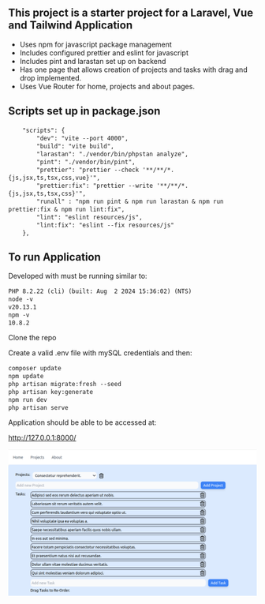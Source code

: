 

## This project is a starter project for a Laravel, Vue and Tailwind Application


- Uses npm for javascript package management
- Includes configured prettier and eslint for javascript
- Includes pint and larastan set up on backend
- Has one page that allows creation of projects and tasks with drag and drop implemented.
- Uses Vue Router for home, projects and about pages.


## Scripts set up in package.json
```
    "scripts": {
        "dev": "vite --port 4000",
        "build": "vite build",
        "larastan": "./vendor/bin/phpstan analyze",
        "pint": "./vendor/bin/pint",
        "prettier": "prettier --check '**/**/*.{js,jsx,ts,tsx,css,vue}'",
        "prettier:fix": "prettier --write '**/**/*.{js,jsx,ts,tsx,css}'",
        "runall" : "npm run pint & npm run larastan & npm run prettier:fix & npm run lint:fix",
        "lint": "eslint resources/js",
        "lint:fix": "eslint --fix resources/js"
    },
```

## To run Application

Developed with must be running similar to:
```
PHP 8.2.22 (cli) (built: Aug  2 2024 15:36:02) (NTS)
node -v
v20.13.1
npm -v
10.8.2
```

Clone the repo

Create a valid .env file with mySQL credentials and then:


```
composer update
npm update
php artisan migrate:fresh --seed
php artisan key:generate
npm run dev
php artisan serve
```

Application should be able to be accessed at:

http://127.0.0.1:8000/

![Projects Tab Image](projectsTab.png?raw=true "Title")
